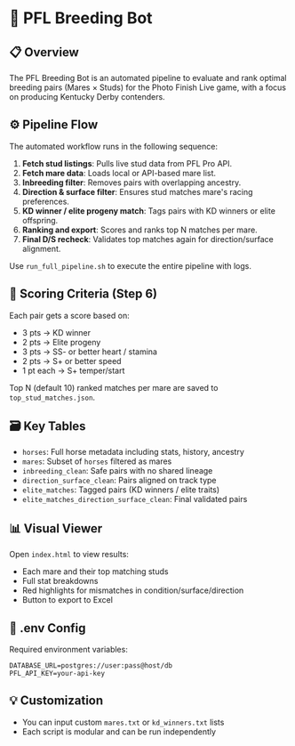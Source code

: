 # 🐴 PFL Breeding Bot

## 📋 Overview
The PFL Breeding Bot is an automated pipeline to evaluate and rank optimal breeding pairs (Mares × Studs) for the Photo Finish Live game, with a focus on producing Kentucky Derby contenders.

## ⚙️ Pipeline Flow

The automated workflow runs in the following sequence:

1. **Fetch stud listings**: Pulls live stud data from PFL Pro API.
2. **Fetch mare data**: Loads local or API-based mare list.
3. **Inbreeding filter**: Removes pairs with overlapping ancestry.
4. **Direction & surface filter**: Ensures stud matches mare's racing preferences.
5. **KD winner / elite progeny match**: Tags pairs with KD winners or elite offspring.
6. **Ranking and export**: Scores and ranks top N matches per mare.
7. **Final D/S recheck**: Validates top matches again for direction/surface alignment.

Use `run_full_pipeline.sh` to execute the entire pipeline with logs.

## 🧠 Scoring Criteria (Step 6)
Each pair gets a score based on:
- 3 pts → KD winner
- 2 pts → Elite progeny
- 3 pts → SS- or better heart / stamina
- 2 pts → S+ or better speed
- 1 pt each → S+ temper/start

Top N (default 10) ranked matches per mare are saved to `top_stud_matches.json`.

## 🗃️ Key Tables

- `horses`: Full horse metadata including stats, history, ancestry
- `mares`: Subset of `horses` filtered as mares
- `inbreeding_clean`: Safe pairs with no shared lineage
- `direction_surface_clean`: Pairs aligned on track type
- `elite_matches`: Tagged pairs (KD winners / elite traits)
- `elite_matches_direction_surface_clean`: Final validated pairs

## 📊 Visual Viewer

Open `index.html` to view results:
- Each mare and their top matching studs
- Full stat breakdowns
- Red highlights for mismatches in condition/surface/direction
- Button to export to Excel

## 🔐 .env Config

Required environment variables:
```
DATABASE_URL=postgres://user:pass@host/db
PFL_API_KEY=your-api-key
```

## 💡 Customization

- You can input custom `mares.txt` or `kd_winners.txt` lists
- Each script is modular and can be run independently
